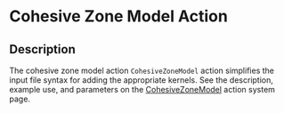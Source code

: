 # Cohesive Zone Model Action

## Description

The cohesive zone model action `CohesiveZoneModel` action simplifies the input file syntax for adding the appropriate kernels. See the description, example use, and parameters on the [CohesiveZoneModel](CohesiveZoneMaster/index.md) action system page.
